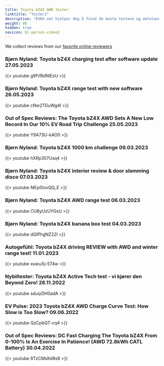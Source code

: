 ```yaml
---
title: Toyota bZ4X AWD tester
linktitle: "Tester1"
description: "EVKX.net hjelper deg å finne de beste testene og omtalene av denne modellen. "
weight: 80
hidden: true
navicon: bi-person-video2
---
```

We collect reviews from our [favorite online reviewers](/guides/evreviewers/)

### Bjørn Nyland: Toyota bZ4X charging test after software update 27.05.2023

{{< youtube g9fVBdNIEsU >}}

### Bjørn Nyland: Toyota bZ4X range test with new software 26.05.2023

{{< youtube cNw2TGuWg4I >}}

### Out of Spec Reviews: The Toyota bZ4X AWD Sets A New Low Record In Our 10% EV Road Trip Challenge 25.05.2023

{{< youtube Y9A73U-kAO0 >}}

### Bjørn Nyland: Toyota bZ4X 1000 km challenge 09.03.2023

{{< youtube hXRp357Usq4 >}}

### Bjørn Nyland: Toyota bZ4X interior review & door slamming disco 07.03.2023

{{< youtube MEp0IovQQ_E >}}

### Bjørn Nyland: Toyota bZ4X AWD range test 06.03.2023

{{< youtube CU8yUzUYGsU >}}

### Bjørn Nyland: Toyota bZ4X banana box test 04.03.2023

{{< youtube dQIPhgNZ22I >}}

### Autogefühl: Toyota bZ4X driving REVIEW with AWD and winter range test! 11.01.2023

{{< youtube xuwuXj-574w >}}

### Nybiltester: Toyota bZ4X Active Tech test - vi kjører den Beyond Zero! 26.11.2022

{{< youtube sduiyDH0adA >}}

### EV Pulse: 2023 Toyota bZ4X AWD Charge Curve Test: How Slow is Too Slow? 09.06.2022

{{< youtube QzCpbQT-cq4 >}}

### Out of Spec Reviews: DC Fast Charging The Toyota bZ4X From 0-100% Is An Exercise In Patience! (AWD 72.8kWh CATL Battery) 30.04.2022

{{< youtube 8TzCMsKd8s8 >}}

